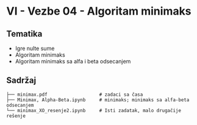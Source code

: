 # VI - Vezbe 04 - Algoritam minimaks

## Tematika
- Igre nulte sume
- Algoritam minimaks
- Algoritam minimaks sa alfa i beta odsecanjem


## Sadržaj
```
├── minimax.pdf             	  # zadaci sa časa
├── Minimax, Alpha-Beta.ipynb     # minimaks; minimaks sa alfa-beta odsecanjem
└── minimax_XO_resenje2.ipynb     # Isti zadatak, malo drugačije rešenje
```
